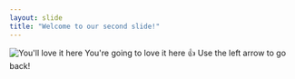 ```yaml
---
layout: slide
title: "Welcome to our second slide!"
---
```

![You'll love it here](https://gfycat.com/ripeunimportantlamb)
You're going to love it here :+1:
Use the left arrow to go back!